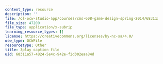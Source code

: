 ```yaml
---
content_type: resource
description: ''
file: /ol-ocw-studio-app/courses/cms-608-game-design-spring-2014/68311a5748245e4c942ef2d302eaa84d_1506702.vtt
file_size: 47200
file_type: application/x-subrip
learning_resource_types: []
license: https://creativecommons.org/licenses/by-nc-sa/4.0/
ocw_type: OCWFile
resourcetype: Other
title: 3play caption file
uid: 68311a57-4824-5e4c-942e-f2d302eaa84d
---
```

